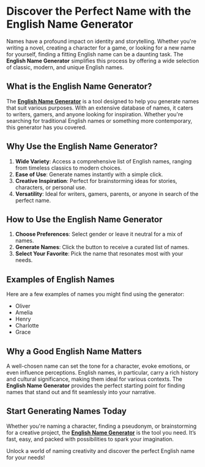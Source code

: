# Discover the Perfect Name with the English Name Generator  

Names have a profound impact on identity and storytelling. Whether you're writing a novel, creating a character for a game, or looking for a new name for yourself, finding a fitting English name can be a daunting task. The **English Name Generator** simplifies this process by offering a wide selection of classic, modern, and unique English names.  

## What is the English Name Generator?  

The **[English Name Generator](https://calculatoracute.com/english-name-generator/)** is a tool designed to help you generate names that suit various purposes. With an extensive database of names, it caters to writers, gamers, and anyone looking for inspiration. Whether you're searching for traditional English names or something more contemporary, this generator has you covered.  

## Why Use the English Name Generator?  

1. **Wide Variety**: Access a comprehensive list of English names, ranging from timeless classics to modern choices.  
2. **Ease of Use**: Generate names instantly with a simple click.  
3. **Creative Inspiration**: Perfect for brainstorming ideas for stories, characters, or personal use.  
4. **Versatility**: Ideal for writers, gamers, parents, or anyone in search of the perfect name.  

## How to Use the English Name Generator  

1. **Choose Preferences**: Select gender or leave it neutral for a mix of names.  
2. **Generate Names**: Click the button to receive a curated list of names.  
3. **Select Your Favorite**: Pick the name that resonates most with your needs.  

## Examples of English Names  

Here are a few examples of names you might find using the generator:  

- Oliver  
- Amelia  
- Henry  
- Charlotte  
- Grace  

## Why a Good English Name Matters  

A well-chosen name can set the tone for a character, evoke emotions, or even influence perceptions. English names, in particular, carry a rich history and cultural significance, making them ideal for various contexts. The **English Name Generator** provides the perfect starting point for finding names that stand out and fit seamlessly into your narrative.  

## Start Generating Names Today  

Whether you're naming a character, finding a pseudonym, or brainstorming for a creative project, the **[English Name Generator](https://calculatoracute.com/english-name-generator/)** is the tool you need. It’s fast, easy, and packed with possibilities to spark your imagination.  

Unlock a world of naming creativity and discover the perfect English name for your needs!  
